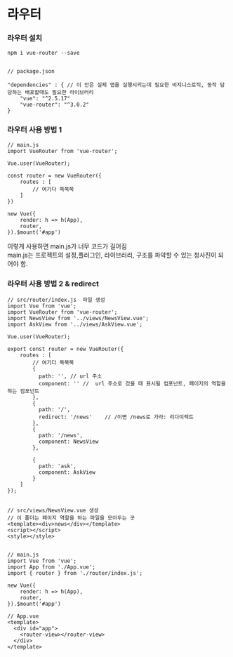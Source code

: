 # 라우터 

### 라우터 설치

    npm i vue-router --save
    
    
    // package.json
    
    "dependencies" : { // 이 안은 실제 앱을 실행시키는데 필요한 비지니스로직, 동작 담당하는 배포할때도 필요한 라이브러리
        "vue": "^2.5.17"
        "vue-router": "^3.0.2"
    }
    
    
    
### 라우터 사용 방법 1

    // main.js
    import VueRouter from 'vue-router';
    
    Vue.user(VueRouter);
    
    const router = new VueRouter({
        routes : [
            // 여기다 쭉쭉쭉
        ]
    })
    
    new Vue({
        render: h => h(App),
        router,
    }).$mount('#app')
    
    
 이렇게 사용하면 main.js가 너무 코드가 길어짐  
 main.js는 프로젝트의 설정,플러그인, 라이브러리, 구조를 파악할 수 있는 청사진이 되어야 함.  
 
 
 ### 라우터 사용 방법 2 & redirect
 
    // src/router/index.js  파일 생성
    import Vue from 'vue';
    import VueRouter from 'vue-router';
    import NewsView from '../views/NewsView.vue';
    import AskView from '../views/AskView.vue';
    
    Vue.user(VueRouter);
    
    export const router = new VueRouter({
        routes : [
            // 여기다 쭉쭉쭉
            {
              path: '', // url 주소
              component: '' //  url 주소로 갔을 때 표시될 컴포넌트, 페이지의 역할을 하는 컴포넌트
            },
            {
              path: '/',
              redirect: '/news'    // /이면 /news로 가라: 리다이렉트
            },
            {
              path: '/news',
              component: NewsView
            },
            
            {
              path: 'ask',
              component: AskView
            }
        ]
    });
    
    
    // src/views/NewsView.vue 생성
    // 이 폴더는 페이지 역할을 하는 파일을 모아두는 곳
    <template><div>news</div></template>
    <script></script>
    <style></style>
    
    
    // main.js
    import Vue from 'vue';
    import App from './App.vue';
    import { router } from './router/index.js';
    
    new Vue({
        render: h => h(App),
        router,
    }).$mount('#app')
    
    // App.vue
    <template>
      <div id="app">
        <router-view></router-view>
      </div>
    </template>
    
    
    
    
